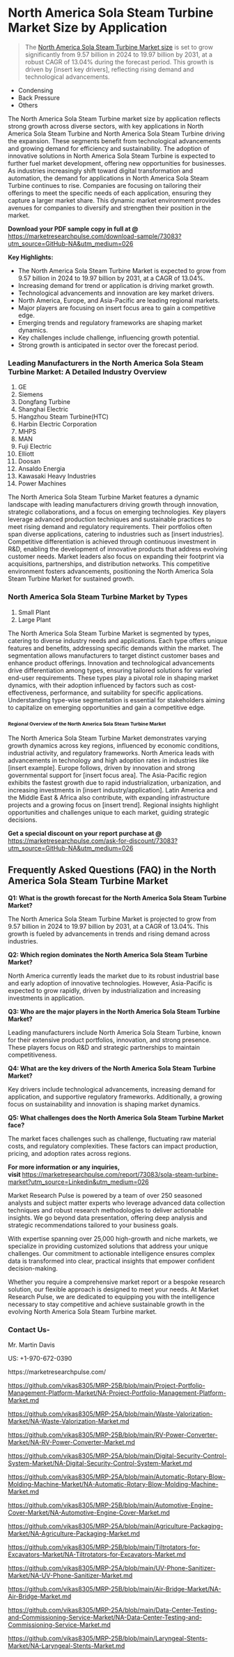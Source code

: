 <h1>North America Sola Steam Turbine Market&nbsp;Size by Application</h1><blockquote><p>The <a href="https://marketresearchpulse.com/download-sample/73083?utm_source=GitHub-NA&amp;utm_medium=026">North America Sola Steam Turbine Market size</a> is set to grow significantly from 9.57 billion in 2024 to 19.97 billion by 2031, at a robust CAGR of 13.04% during the forecast period. This growth is driven by [insert key drivers], reflecting rising demand and technological advancements.</p></blockquote><ul><li>Condensing<li> Back Pressure<li> Others</li></ul><p>The North America Sola Steam Turbine market size by application reflects strong growth across diverse sectors, with key applications in North America Sola Steam Turbine and North America Sola Steam Turbine driving the expansion. These segments benefit from technological advancements and growing demand for efficiency and sustainability. The adoption of innovative solutions in North America Sola Steam Turbine is expected to further fuel market development, offering new opportunities for businesses. As industries increasingly shift toward digital transformation and automation, the demand for applications in North America Sola Steam Turbine continues to rise. Companies are focusing on tailoring their offerings to meet the specific needs of each application, ensuring they capture a larger market share. This dynamic market environment provides avenues for companies to diversify and strengthen their position in the market.</p><p><strong>Download your PDF sample copy in full at @ </strong><a href="https://marketresearchpulse.com/download-sample/73083?utm_source=GitHub-NA&amp;utm_medium=026">https://marketresearchpulse.com/download-sample/73083?utm_source=GitHub-NA&amp;utm_medium=026</a></p><p><strong>Key Highlights: </strong></p><ul><li>The North America Sola Steam Turbine Market is expected to grow from 9.57 billion in 2024 to 19.97 billion by 2031, at a CAGR of 13.04%.</li><li>Increasing demand for trend or application is driving market growth.</li><li>Technological advancements and innovation are key market drivers.</li><li>North America, Europe, and Asia-Pacific are leading regional markets.</li><li>Major players are focusing on insert focus area to gain a competitive edge.</li><li>Emerging trends and regulatory frameworks are shaping market dynamics.</li><li>Key challenges include challenge, influencing growth potential.</li><li>Strong growth is anticipated in sector over the forecast period.</li></ul><h3>Leading Manufacturers in the North America Sola Steam Turbine Market: A Detailed Industry Overview</h3><ol><li>GE</li><li>Siemens</li><li>Dongfang Turbine</li><li>Shanghai Electric</li><li>Hangzhou Steam Turbine(HTC)</li><li>Harbin Electric Corporation</li><li>MHPS</li><li>MAN</li><li>Fuji Electric</li><li>Elliott</li><li>Doosan</li><li>Ansaldo Energia</li><li>Kawasaki Heavy Industries</li><li>Power Machines</li></ol><div class="flex max-w-full flex-col flex-grow"><div class="min-h-8 text-message flex w-full flex-col items-end gap-2 whitespace-normal break-words [.text-message+&amp;]:mt-5" dir="auto" data-message-author-role="assistant" data-message-id="fd8432e4-4910-450d-b182-61b7bfb0a01f" data-message-model-slug="gpt-4o"><div class="flex w-full flex-col gap-1 empty:hidden first:pt-[3px]"><div class="markdown prose w-full break-words dark:prose-invert light"><p>The North America Sola Steam Turbine Market features a dynamic landscape with leading manufacturers driving growth through innovation, strategic collaborations, and a focus on emerging technologies. Key players leverage advanced production techniques and sustainable practices to meet rising demand and regulatory requirements. Their portfolios often span diverse applications, catering to industries such as [insert industries]. Competitive differentiation is achieved through continuous investment in R&amp;D, enabling the development of innovative products that address evolving customer needs. Market leaders also focus on expanding their footprint via acquisitions, partnerships, and distribution networks. This competitive environment fosters advancements, positioning the North America Sola Steam Turbine Market for sustained growth.</p></div></div></div></div><h3>North America Sola Steam Turbine Market by Types</h3><ol><li>Small Plant<li> Large Plant</li></ol><div class="flex max-w-full flex-col flex-grow"><div class="min-h-8 text-message flex w-full flex-col items-end gap-2 whitespace-normal break-words [.text-message+&amp;]:mt-5" dir="auto" data-message-author-role="assistant" data-message-id="084470be-0bb7-4664-bddf-5156b4f41249" data-message-model-slug="gpt-4o-mini"><div class="flex w-full flex-col gap-1 empty:hidden first:pt-[3px]"><div class="markdown prose w-full break-words dark:prose-invert light"><p>The North America Sola Steam Turbine Market is segmented by types, catering to diverse industry needs and applications. Each type offers unique features and benefits, addressing specific demands within the market. The segmentation allows manufacturers to target distinct customer bases and enhance product offerings. Innovation and technological advancements drive differentiation among types, ensuring tailored solutions for varied end-user requirements. These types play a pivotal role in shaping market dynamics, with their adoption influenced by factors such as cost-effectiveness, performance, and suitability for specific applications. Understanding type-wise segmentation is essential for stakeholders aiming to capitalize on emerging opportunities and gain a competitive edge.</p></div></div></div></div><h3><span style="font-size: 11px;">Regional Overview of the North America Sola Steam Turbine Market</span></h3><div class="flex max-w-full flex-col flex-grow"><div class="min-h-8 text-message flex w-full flex-col items-end gap-2 whitespace-normal break-words [.text-message+&amp;]:mt-5" dir="auto" data-message-author-role="assistant" data-message-id="e9038762-ce64-4e30-91c9-9bd413514231" data-message-model-slug="gpt-4o-mini"><div class="flex w-full flex-col gap-1 empty:hidden first:pt-[3px]"><div class="markdown prose w-full break-words dark:prose-invert light"><p>The North America Sola Steam Turbine Market demonstrates varying growth dynamics across key regions, influenced by economic conditions, industrial activity, and regulatory frameworks. North America leads with advancements in technology and high adoption rates in industries like [insert example]. Europe follows, driven by innovation and strong governmental support for [insert focus area]. The Asia-Pacific region exhibits the fastest growth due to rapid industrialization, urbanization, and increasing investments in [insert industry/application]. Latin America and the Middle East &amp; Africa also contribute, with expanding infrastructure projects and a growing focus on [insert trend]. Regional insights highlight opportunities and challenges unique to each market, guiding strategic decisions.</p></div></div></div></div><p><strong>Get a special discount on your report purchase at @ </strong><a href="https://marketresearchpulse.com/ask-for-discount/73083?utm_source=GitHub-NA&amp;utm_medium=026">https://marketresearchpulse.com/ask-for-discount/73083?utm_source=GitHub-NA&amp;utm_medium=026</a></p><h2>Frequently Asked Questions (FAQ) in the North America Sola Steam Turbine Market</h2><p><strong>Q1: What is the growth forecast for the North America Sola Steam Turbine Market?</strong></p><p>The North America Sola Steam Turbine Market is projected to grow from 9.57 billion in 2024 to 19.97 billion by 2031, at a CAGR of 13.04%. This growth is fueled by advancements in trends and rising demand across industries.</p><p><strong>Q2: Which region dominates the North America Sola Steam Turbine Market?</strong></p><p>North America currently leads the market due to its robust industrial base and early adoption of innovative technologies. However, Asia-Pacific is expected to grow rapidly, driven by industrialization and increasing investments in application.</p><p><strong>Q3: Who are the major players in the North America Sola Steam Turbine Market?</strong></p><p>Leading manufacturers include North America Sola Steam Turbine, known for their extensive product portfolios, innovation, and strong presence. These players focus on R&amp;D and strategic partnerships to maintain competitiveness.</p><p><strong>Q4: What are the key drivers of the North America Sola Steam Turbine Market?</strong></p><p>Key drivers include technological advancements, increasing demand for application, and supportive regulatory frameworks. Additionally, a growing focus on sustainability and innovation is shaping market dynamics.</p><p><strong>Q5: What challenges does the North America Sola Steam Turbine Market face?</strong></p><p>The market faces challenges such as challenge, fluctuating raw material costs, and regulatory complexities. These factors can impact production, pricing, and adoption rates across regions.</p><p><strong>For more information or any inquiries, visit&nbsp;</strong><a href="https://marketresearchpulse.com/report/73083/sola-steam-turbine-market?utm_source=Linkedin&utm_medium=026">https://marketresearchpulse.com/report/73083/sola-steam-turbine-market?utm_source=Linkedin&utm_medium=026</a></p><p>Market Research Pulse is powered by a team of over 250 seasoned analysts and subject matter experts who leverage advanced data collection techniques and robust research methodologies to deliver actionable insights. We go beyond data presentation, offering deep analysis and strategic recommendations tailored to your business goals.</p><p>With expertise spanning over 25,000 high-growth and niche markets, we specialize in providing customized solutions that address your unique challenges. Our commitment to actionable intelligence ensures complex data is transformed into clear, practical insights that empower confident decision-making.</p><p>Whether you require a comprehensive market report or a bespoke research solution, our flexible approach is designed to meet your needs. At Market Research Pulse, we are dedicated to equipping you with the intelligence necessary to stay competitive and achieve sustainable growth in the evolving North America Sola Steam Turbine market.</p><h3><strong>Contact Us-</strong></h3><p>Mr. Martin Davis</p><p>US: +1-970-672-0390</p><p>https://marketresearchpulse.com/</p><p><a href="https://github.com/vikas8305/MRP-25B/blob/main/Project-Portfolio-Management-Platform-Market/NA-Project-Portfolio-Management-Platform-Market.md">https://github.com/vikas8305/MRP-25B/blob/main/Project-Portfolio-Management-Platform-Market/NA-Project-Portfolio-Management-Platform-Market.md</a></p><p><a href="https://github.com/vikas8305/MRP-25A/blob/main/Waste-Valorization-Market/NA-Waste-Valorization-Market.md">https://github.com/vikas8305/MRP-25A/blob/main/Waste-Valorization-Market/NA-Waste-Valorization-Market.md</a></p><p><a href="https://github.com/vikas8305/MRP-25B/blob/main/RV-Power-Converter-Market/NA-RV-Power-Converter-Market.md">https://github.com/vikas8305/MRP-25B/blob/main/RV-Power-Converter-Market/NA-RV-Power-Converter-Market.md</a></p><p><a href="https://github.com/vikas8305/MRP-25A/blob/main/Digital-Security-Control-System-Market/NA-Digital-Security-Control-System-Market.md">https://github.com/vikas8305/MRP-25A/blob/main/Digital-Security-Control-System-Market/NA-Digital-Security-Control-System-Market.md</a></p><p><a href="https://github.com/vikas8305/MRP-25A/blob/main/Automatic-Rotary-Blow-Molding-Machine-Market/NA-Automatic-Rotary-Blow-Molding-Machine-Market.md">https://github.com/vikas8305/MRP-25A/blob/main/Automatic-Rotary-Blow-Molding-Machine-Market/NA-Automatic-Rotary-Blow-Molding-Machine-Market.md</a></p><p><a href="https://github.com/vikas8305/MRP-25B/blob/main/Automotive-Engine-Cover-Market/NA-Automotive-Engine-Cover-Market.md">https://github.com/vikas8305/MRP-25B/blob/main/Automotive-Engine-Cover-Market/NA-Automotive-Engine-Cover-Market.md</a></p><p><a href="https://github.com/vikas8305/MRP-25A/blob/main/Agriculture-Packaging-Market/NA-Agriculture-Packaging-Market.md">https://github.com/vikas8305/MRP-25A/blob/main/Agriculture-Packaging-Market/NA-Agriculture-Packaging-Market.md</a></p><p><a href="https://github.com/vikas8305/MRP-25B/blob/main/Tiltrotators-for-Excavators-Market/NA-Tiltrotators-for-Excavators-Market.md">https://github.com/vikas8305/MRP-25B/blob/main/Tiltrotators-for-Excavators-Market/NA-Tiltrotators-for-Excavators-Market.md</a></p><p><a href="https://github.com/vikas8305/MRP-25A/blob/main/UV-Phone-Sanitizer-Market/NA-UV-Phone-Sanitizer-Market.md">https://github.com/vikas8305/MRP-25A/blob/main/UV-Phone-Sanitizer-Market/NA-UV-Phone-Sanitizer-Market.md</a></p><p><a href="https://github.com/vikas8305/MRP-25B/blob/main/Air-Bridge-Market/NA-Air-Bridge-Market.md">https://github.com/vikas8305/MRP-25B/blob/main/Air-Bridge-Market/NA-Air-Bridge-Market.md</a></p><p><a href="https://github.com/vikas8305/MRP-25A/blob/main/Data-Center-Testing-and-Commissioning-Service-Market/NA-Data-Center-Testing-and-Commissioning-Service-Market.md">https://github.com/vikas8305/MRP-25A/blob/main/Data-Center-Testing-and-Commissioning-Service-Market/NA-Data-Center-Testing-and-Commissioning-Service-Market.md</a></p><p><a href="https://github.com/vikas8305/MRP-25B/blob/main/Laryngeal-Stents-Market/NA-Laryngeal-Stents-Market.md">https://github.com/vikas8305/MRP-25B/blob/main/Laryngeal-Stents-Market/NA-Laryngeal-Stents-Market.md</a></p>
